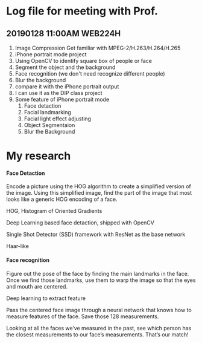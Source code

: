 # Log file for meeting with Prof.
## 20190128 11:00AM WEB224H
1. Image Compression
	Get familiar with MPEG-2/H.263/H.264/H.265
1. iPhone portrait mode project
  1. Using OpenCV to identify square box of people or face
  1. Segment the object and the background
  2. Face recognition (we don't need recognize different people)
  1. Blur the background
  2. compare it with the iPhone portrait output
  3. I can use it as the DIP class project
1. Some feature of iPhone portrait mode
	1. Face detaction
	2. Facial landmarking
	3. Facial light effect adjusting
	4. Object Segmentaion
	5. Blur the Background

# My research
#### Face Detaction
Encode a picture using the HOG algorithm to create a simplified version of the image. Using this simplified image, find the part of the image that most looks like a generic HOG encoding of a face.

HOG, Histogram of Oriented Gradients

Deep Learning based face detaction, shipped with OpenCV

Single Shot Detector (SSD) framework with ResNet as the base network

Haar-like
#### Face recognition
Figure out the pose of the face by finding the main landmarks in the face. Once we find those landmarks, use them to warp the image so that the eyes and mouth are centered.

Deep learning to extract feature

Pass the centered face image through a neural network that knows how to measure features of the face. Save those 128 measurements.

Looking at all the faces we’ve measured in the past, see which person has the closest measurements to our face’s measurements. That’s our match!
